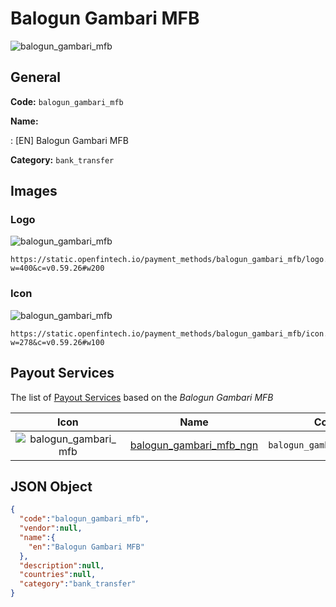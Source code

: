 
# Balogun Gambari MFB 
![balogun_gambari_mfb](https://static.openfintech.io/payment_methods/balogun_gambari_mfb/logo.svg?w=400&c=v0.59.26#w200)  

## General 
**Code:** `balogun_gambari_mfb` 
 
**Name:** 
 
:	[EN] Balogun Gambari MFB 
 
**Category:** `bank_transfer` 
 

## Images 

### Logo 
![balogun_gambari_mfb](https://static.openfintech.io/payment_methods/balogun_gambari_mfb/logo.svg?w=400&c=v0.59.26#w200)  

```
https://static.openfintech.io/payment_methods/balogun_gambari_mfb/logo.svg?w=400&c=v0.59.26#w200
```  

### Icon 
![balogun_gambari_mfb](https://static.openfintech.io/payment_methods/balogun_gambari_mfb/icon.svg?w=278&c=v0.59.26#w100)  

```
https://static.openfintech.io/payment_methods/balogun_gambari_mfb/icon.svg?w=278&c=v0.59.26#w100
```  

## Payout Services 
 
The list of [Payout Services](/payout-services/) based on the _Balogun Gambari MFB_ 

|Icon|Name|Code| 
|:---:|:---:|:---:| 
|![balogun_gambari_mfb](https://static.openfintech.io/payout_methods/balogun_gambari_mfb/icon.svg?w=278&c=v0.59.26#w40) |[balogun_gambari_mfb_ngn](/payout-services/balogun_gambari_mfb_ngn/)|`balogun_gambari_mfb_ngn`| 
 

## JSON Object 

```json
{
  "code":"balogun_gambari_mfb",
  "vendor":null,
  "name":{
    "en":"Balogun Gambari MFB"
  },
  "description":null,
  "countries":null,
  "category":"bank_transfer"
}
```  
